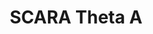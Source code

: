 ---
tag: m0360
codes:
- M360
title: SCARA Theta A
long: Move the nozzle to SCARA calibration position Theta 0 (A0 B120) for calibration
  of "zero degrees."
notes: 
parameters: 
example: 
examples: 
---